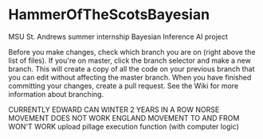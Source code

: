 # HammerOfTheScotsBayesian
MSU St. Andrews summer internship Bayesian Inference AI project

Before you make changes, check which branch you are on (right above the list of files). If you're on master, click the branch selector and make a new branch. This will create a copy of all the code on your previous branch that you can edit without affecting the master branch. When you have finished committing your changes, create a pull request. See the Wiki for more information about branching.



CURRENTLY EDWARD CAN WINTER 2 YEARS IN A ROW
NORSE MOVEMENT DOES NOT WORK
ENGLAND MOVEMENT TO AND FROM WON'T WORK
upload pillage execution function (with computer logic)
